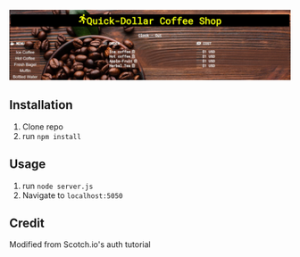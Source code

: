 ![Dollar Coffee Shop](img.jpg)

## Installation

1. Clone repo
2. run `npm install`

## Usage

1. run `node server.js`
2. Navigate to `localhost:5050`

## Credit

Modified from Scotch.io's auth tutorial
